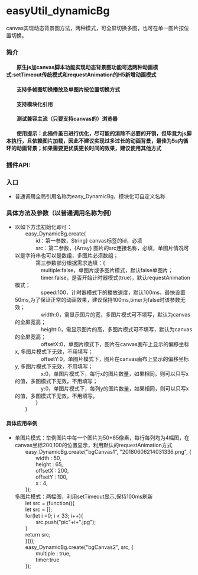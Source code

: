 # easyUtil_dynamicBg
canvas实现动态背景图方法，两种模式，可全屏切换多图，也可在单一图片按位置切换。
<h3>简介</h3>
		<h4>&emsp;&emsp;原生js加canvas脚本功能实现动态背景图功能可选两种动画模式:setTimeout传统模式和requestAnimation的H5新增动画模式</h4>
		<h4>&emsp;&emsp;支持多帧图切换播放及单图片按位置切换方式</h4>
		<h4>&emsp;&emsp;支持模块化引用</h4>
		<h4>&emsp;&emsp;测试兼容主流（只要支持canvas的）浏览器</h4>
		<h4>&emsp;&emsp;使用提示：此插件虽已进行优化，尽可能的消除不必要的开销，但毕竟为js脚本执行，且依赖图片加载，因此不建议实现过多过长的动画背景，最佳为5s内循环的动画背景；如果需要更优质更长时间的效果，建议使用其他方式</h4>
		<h3>插件API:</h3>
		<h3>入口</h3>
		<ul>
			<li>普通调用全局引用名称为easy_DynamicBg，模块化可自定义名称</li>
		</ul>
		<h3>具体方法及参数（以普通调用名称为例）</h3>
		<ul>
			<li>
				以如下方法初始化即可：<br/>
				&emsp;&emsp;easy_DynamicBg.create(<br/>
								&emsp;&emsp;&emsp;&emsp;id：第一参数，String} canvas标签的id，必填 <br/>
								&emsp;&emsp;&emsp;&emsp;src：第二参数，{Array} 图片的src连接名称，必填，单图片情况可以是字符串也可以是数组，多图片必须数组；<br/>
								&emsp;&emsp;&emsp;&emsp;第三参数部分根据需求选填：{<br/>
						&emsp;&emsp;&emsp;&emsp;&emsp;multiple:false，单图片或多图片模式，默认false单图片；<br/>
						&emsp;&emsp;&emsp;&emsp;&emsp;timer:false，是否开始计时器模式(true)，默认requestAnimation模式；<br/>
						&emsp;&emsp;&emsp;&emsp;&emsp;speed:100，计时器模式下的播放速度，默认100ms，最快设置50ms,为了保证正常的动画效果，建议保持100ms,timer为false时该参数无效；<br/>
					&emsp;&emsp;&emsp;&emsp;&emsp;width:0，需显示图片的宽，多图片模式可不填写，默认为canvas的全屏宽高；<br/>
						&emsp;&emsp;&emsp;&emsp;&emsp;height:0，需显示图片的高，多图片模式可不填写，默认为canvas的全屏宽高；<br/>
						&emsp;&emsp;&emsp;&emsp;&emsp;offsetX:0，单图片模式下，图片在canvas画布上显示的偏移坐标x, 多图片模式下无效，不用填写；<br/>
						&emsp;&emsp;&emsp;&emsp;&emsp;offsetY:0，单图片模式下，图片在canvas画布上显示的偏移坐标y, 多图片模式下无效，不用填写；<br/>
						&emsp;&emsp;&emsp;&emsp;&emsp;x:0，单图片模式下，每行x的图片数量，如果相同，则可以只写x的值，多图模式下无效，不用填写；<br/>
						&emsp;&emsp;&emsp;&emsp;&emsp;y:0，单图片模式下，每列y的图片数量，如果相同，则可以只写x的值，多图模式下无效，不用填写。<br/>
						&emsp;&emsp;&emsp;&emsp;}<br/>
					&emsp;&emsp;)<br/>
			</li>
		</ul>
		<h4>具体应用举例</h4>
		<ul>
			<li>
				单图片模式：举例图片中每一个图片为50*65像素，每行每列均为4幅图，在canvas坐标200,100的位置显示，利用默认的requestAnimation方式<br/> 
			&emsp;&emsp;easy_DynamicBg.create("bgCanvas1", "20180606214031336.png", {<br/>
					&emsp;&emsp;&emsp;&emsp;width : 50, <br/>
					&emsp;&emsp;&emsp;&emsp;height : 65,<br/>
					&emsp;&emsp;&emsp;&emsp;offsetX : 200,<br/>
					&emsp;&emsp;&emsp;&emsp;offsetY : 100,<br/>
					&emsp;&emsp;&emsp;&emsp;x : 4,<br/>
			&emsp;&emsp;});<br/>
			</li>
				多图片模式：两幅图，利用setTimeout显示,保持100ms刷新<br/>
				&emsp;&emsp;let src = (function(){<br/>
				&emsp;&emsp;let src = [];<br/>
				&emsp;&emsp;for(let i =0; i < 33; i++){<br/>
						&emsp;&emsp;&emsp;&emsp;src.push("pic"+i+".jpg");<br/>
				&emsp;&emsp;}<br/>
				&emsp;&emsp;return src;<br/>
		&emsp;&emsp;}());<br/>
			&emsp;&emsp;easy_DynamicBg.create("bgCanvas2", src, {<br/>
						&emsp;&emsp;&emsp;&emsp;multiple : true,<br/>
						&emsp;&emsp;&emsp;&emsp;timer:true<br/>
				&emsp;&emsp;});<br/>
			</li>
		</ul>
